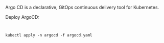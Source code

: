 Argo CD is a declarative, GitOps continuous delivery tool for Kubernetes.

Deploy ArgoCD: 

<pre><code>

kubectl apply -n argocd -f argocd.yaml

</code></pre>